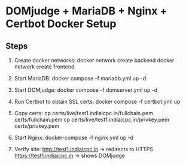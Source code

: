 # DOMjudge + MariaDB + Nginx + Certbot Docker Setup

## Steps

1. Create docker networks:
   docker network create backend
   docker network create frontend

2. Start MariaDB:
   docker compose -f mariadb.yml up -d

3. Start DOMjudge:
   docker compose -f domserver.yml up -d

4. Run Certbot to obtain SSL certs:
   docker compose -f certbot.yml up

5. Copy certs:
   cp certs/live/test1.indiaicpc.in/fullchain.pem certs/fullchain.pem
   cp certs/live/test1.indiaicpc.in/privkey.pem certs/privkey.pem

6. Start Nginx:
   docker-compose -f nginx.yml up -d

7. Verify site:
   http://test1.indiaicpc.in → redirects to HTTPS
   https://test1.indiaicpc.in → shows DOMjudge

